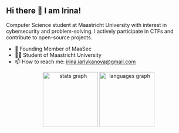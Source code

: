 ## Hi there 👋 I am Irina!
Computer Science student at Maastricht University with interest in cybersecurity and problem-solving. I actively participate in CTFs and contribute to open-source projects.

- 🔗 Founding Member of MaaSec
- 👩‍🎓 Student of Maastricht University
- 📫 How to reach me: irina.iarlykanova@gmail.com

<div align="center">
  <img src="https://github-readme-stats.vercel.app/api?username=Irench1k&hide_title=false&hide_rank=false&show_icons=true&include_all_commits=true&count_private=true&disable_animations=false&theme=dracula&locale=en&hide_border=false&order=1" height="150" alt="stats graph"  />
  <img src="https://github-readme-stats.vercel.app/api/top-langs?username=Irench1k&locale=en&hide_title=false&layout=compact&card_width=320&langs_count=5&theme=dracula&hide_border=false&order=2" height="150" alt="languages graph"  />
</div>

###

<!--
**Irench1k/Irench1k** is a ✨ _special_ ✨ repository because its `README.md` (this file) appears on your GitHub profile.

Here are some ideas to get you started:

- 🔭 I’m currently working on ...
- 🌱 I’m currently learning ...
- 👯 I’m looking to collaborate on ...
- 🤔 I’m looking for help with ...
- 💬 Ask me about ...
- 📫 How to reach me: ...
- 😄 Pronouns: ...
- ⚡ Fun fact: ...
-->
